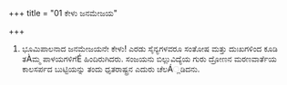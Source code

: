 +++
title = "01 ಕೇಳು ಜನಮೇಜಯ"

+++
1. ಭೂಮಿಪಾಲನಾದ ಜನಮೇಜಯನೇ ಕೇಳು! ಎರಡು ಸೈನ್ಯಗಳವರೂ ಸಂತೋಷ ಮತ್ತು ದುಃಖಗಳಿಂದ ಕೂಡಿ ತÀಮ್ಮ ಪಾಳಯಗಳಿಗೆÉ ಹಿಂದಿರುಗಿದರು. ಸಂಜಯನು ಬಿಲ್ಲುವಿದ್ಯೆಯ ಗುರು ದ್ರೋಣನ ಮರಣವಾರ್ತೆಯ ಕಾಲಸರ್ಪದ ಬುಟ್ಟಿಯನ್ನು ತಂದು ಧೃತರಾಷ್ಟ್ರನ ಎದುರು ಚೆಲÁ್ಲಡಿದನು.